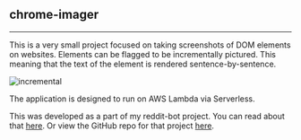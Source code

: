 ## chrome-imager

---
This is a very small project focused on taking screenshots of DOM elements on websites. 
Elements can be flagged to be incrementally pictured. This meaning that the text of the element
 is rendered sentence-by-sentence. 

<img alt="incremental" src="https://i.imgur.com/8btrUSG.gif" />


The application is designed to run on AWS Lambda via Serverless.

This was developed as a part of my reddit-bot project. 
You can read about that [here](https://kyle.in/youtube).
Or view the GitHub repo for that project [here](https://github.com/kylepls/reddit-bot-public).